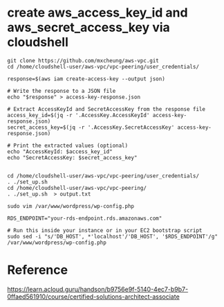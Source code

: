 
# create aws_access_key_id and aws_secret_access_key via cloudshell
```
git clone https://github.com/mxcheung/aws-vpc.git
cd /home/cloudshell-user/aws-vpc/vpc-peering/user_credentials/

response=$(aws iam create-access-key --output json)

# Write the response to a JSON file
echo "$response" > access-key-response.json

# Extract AccessKeyId and SecretAccessKey from the response file
access_key_id=$(jq -r '.AccessKey.AccessKeyId' access-key-response.json)
secret_access_key=$(jq -r '.AccessKey.SecretAccessKey' access-key-response.json)

# Print the extracted values (optional)
echo "AccessKeyId: $access_key_id"
echo "SecretAccessKey: $secret_access_key"


cd /home/cloudshell-user/aws-vpc/vpc-peering/user_credentials/
. ./set_up.sh
cd /home/cloudshell-user/aws-vpc/vpc-peering/
. ./set_up.sh  > output.txt

```

```
sudo vim /var/www/wordpress/wp-config.php
```

```
RDS_ENDPOINT="your-rds-endpoint.rds.amazonaws.com"

# Run this inside your instance or in your EC2 bootstrap script
sudo sed -i "s/'DB_HOST', *'localhost'/'DB_HOST', '$RDS_ENDPOINT'/g" /var/www/wordpress/wp-config.php
```

# Reference
https://learn.acloud.guru/handson/b9756e9f-5140-4ec7-b9b7-0ffaed561910/course/certified-solutions-architect-associate

